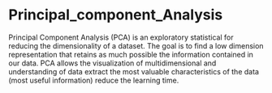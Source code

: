 # Principal_component_Analysis

Principal Component Analysis (PCA) is an exploratory statistical
for reducing the dimensionality of a dataset.
The goal is to find a low dimension representation that retains as
much possible the information contained in our data. PCA allows
the visualization of multidimensional and understanding of data
extract the most valuable characteristics of the data (most
useful information) reduce the learning time.
